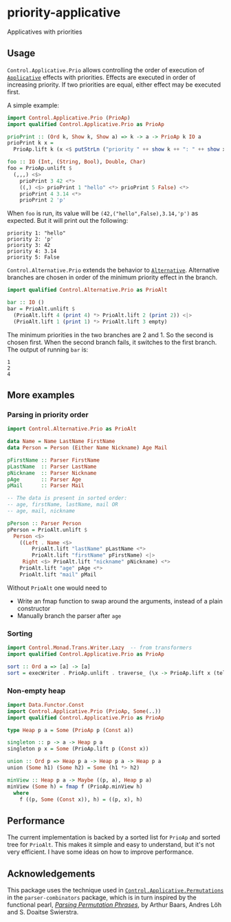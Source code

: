 # priority-applicative

Applicatives with priorities

## Usage

`Control.Applicative.Prio` allows controlling the order of execution of [`Applicative`][1] effects
with priorities. Effects are executed in order of increasing priority. If two priorities are equal,
either effect may be executed first.

A simple example:

```hs
import Control.Applicative.Prio (PrioAp)
import qualified Control.Applicative.Prio as PrioAp

prioPrint :: (Ord k, Show k, Show a) => k -> a -> PrioAp k IO a
prioPrint k x =
  PrioAp.lift k (x <$ putStrLn ("priority " ++ show k ++ ": " ++ show x))

foo :: IO (Int, (String, Bool), Double, Char)
foo = PrioAp.unlift $
  (,,,) <$>
    prioPrint 3 42 <*>
    ((,) <$> prioPrint 1 "hello" <*> prioPrint 5 False) <*>
    prioPrint 4 3.14 <*>
    prioPrint 2 'p'
```

When `foo` is run, its value will be `(42,("hello",False),3.14,'p')` as expected.
But it will print out the following:

```
priority 1: "hello"
priority 2: 'p'
priority 3: 42
priority 4: 3.14
priority 5: False
```

`Control.Alternative.Prio` extends the behavior to [`Alternative`][2]. Alternative branches are
chosen in order of the minimum priority effect in the branch.

```hs
import qualified Control.Alternative.Prio as PrioAlt

bar :: IO ()
bar = PrioAlt.unlift $
  (PrioAlt.lift 4 (print 4) *> PrioAlt.lift 2 (print 2)) <|>
  (PrioAlt.lift 1 (print 1) *> PrioAlt.lift 3 empty)
```

The minimum priorities in the two branches are 2 and 1. So the second is chosen first. When the
second branch fails, it switches to the first branch.  
The output of running `bar` is:

```
1
2
4
```

## More examples

### Parsing in priority order

```hs
import Control.Alternative.Prio as PrioAlt

data Name = Name LastName FirstName
data Person = Person (Either Name Nickname) Age Mail

pFirstName :: Parser FirstName
pLastName  :: Parser LastName
pNickname  :: Parser Nickname
pAge       :: Parser Age
pMail      :: Parser Mail

-- The data is present in sorted order:
-- age, firstName, lastName, mail OR
-- age, mail, nickname

pPerson :: Parser Person
pPerson = PrioAlt.unlift $
  Person <$>
    ((Left . Name <$>
        PrioAlt.lift "lastName" pLastName <*>
        PrioAlt.lift "firstName" pFirstName) <|>
     Right <$> PrioAlt.lift "nickname" pNickname) <*>
    PrioAlt.lift "age" pAge <*>
    PrioAlt.lift "mail" pMail
```

Without `PrioAlt` one would need to
* Write an fmap function to swap around the arguments, instead of a plain constructor
* Manually branch the parser after `age`

### Sorting

```hs
import Control.Monad.Trans.Writer.Lazy  -- from transformers
import qualified Control.Applicative.Prio as PrioAp

sort :: Ord a => [a] -> [a]
sort = execWriter . PrioAp.unlift . traverse_ (\x -> PrioAp.lift x (tell [x]))
```

### Non-empty heap

```hs
import Data.Functor.Const
import Control.Applicative.Prio (PrioAp, Some(..))
import qualified Control.Applicative.Prio as PrioAp

type Heap p a = Some (PrioAp p (Const a))

singleton :: p -> a -> Heap p a
singleton p x = Some (PrioAp.lift p (Const x))

union :: Ord p => Heap p a -> Heap p a -> Heap p a
union (Some h1) (Some h2) = Some (h1 *> h2)

minView :: Heap p a -> Maybe ((p, a), Heap p a)
minView (Some h) = fmap f (PrioAp.minView h)
  where
    f ((p, Some (Const x)), h) = ((p, x), h)
```

## Performance

The current implementation is backed by a sorted list for `PrioAp` and sorted tree for `PrioAlt`.
This makes it simple and easy to understand, but it's not very efficient. I have some ideas on how
to improve performance.

## Acknowledgements

This package uses the technique used in [`Control.Applicative.Permutations`][3] in the
`parser-combinators` package, which is in turn inspired by the functional pearl, [_Parsing
Permutation Phrases_][4], by Arthur Baars, Andres Löh and S. Doaitse Swierstra.

[1]: https://hackage.haskell.org/package/base/docs/Control-Applicative.html#t:Applicative
[2]: https://hackage.haskell.org/package/base/docs/Control-Applicative.html#t:Alternative
[3]: https://hackage.haskell.org/package/parser-combinators-1.3.0/docs/Control-Applicative-Permutations.html
[4]: https://www.cs.ox.ac.uk/jeremy.gibbons/wg21/meeting56/loeh-paper.pdf
